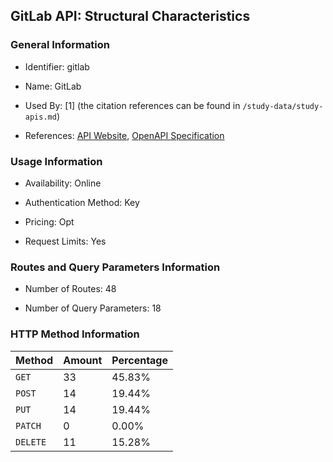 ## GitLab API: Structural Characteristics

### General Information

- Identifier: gitlab

- Name: GitLab

- Used By: [1] (the citation references can be found in `/study-data/study-apis.md`)

- References: [API Website](https://docs.gitlab.com/ee/api/rest), [OpenAPI Specification](https://gitlab.com/gitlab-org/gitlab/-/blob/master/doc/api/openapi/openapi.yaml)

### Usage Information

- Availability: Online

- Authentication Method: Key

- Pricing: Opt

- Request Limits: Yes

### Routes and Query Parameters Information

- Number of Routes: 48

- Number of Query Parameters: 18

### HTTP Method Information

| Method | Amount | Percentage |
|--------|--------|------------|
| `GET` | 33 | 45.83% |
| `POST` | 14 | 19.44% |
| `PUT` | 14 | 19.44% |
| `PATCH` | 0 | 0.00% |
| `DELETE` | 11 | 15.28% |
